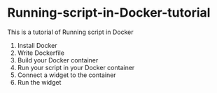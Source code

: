# Running-script-in-Docker-tutorial
This is a tutorial of Running script in Docker


1. Install Docker
2. Write Dockerfile
3. Build your Docker container
4. Run your script in your Docker container
5. Connect a widget to the container
6. Run the widget 
